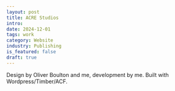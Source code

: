 ```yaml
---
layout: post
title: ACRE Studios
intro:
date: 2024-12-01
tags: work
category: Website
industry: Publishing
is_featured: false
draft: true
---
```


Design by Oliver Boulton and me, development by me. Built with Wordpress/Timber/ACF.
